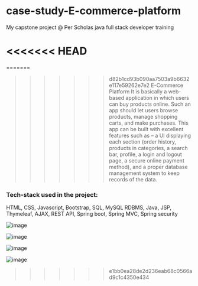 # case-study-E-commerce-platform
My capstone project @ Per Scholas java full stack developer training

<<<<<<< HEAD
=======
=======
>>>>>>> d82b1cd93b090aa7503a9b6632e117e59262e7e2
E-Commerce Platform It is basically a web-based application in which users can buy products online. 
Such an app should let users browse products, manage shopping carts, and make purchases. 
This app can be built with excellent features such as – a UI displaying each section 
(order history, products in categories, a search bar, profile, a login and logout page, a secure online payment method), 
and a proper database management system to keep records of the data.

### Tech-stack used in the project:
HTML, CSS, Javascript, Bootstrap, SQL, MySQL RDBMS, Java, JSP, Thymeleaf, AJAX, REST API, Spring boot, Spring MVC, Spring security

![image](https://github.com/user-attachments/assets/4e906cd8-30f7-4489-b787-4d92331507fc)

![image](https://github.com/user-attachments/assets/e74e1ce1-abb0-406c-8f5a-2c9d894e5cc6)

![image](https://github.com/user-attachments/assets/0f1f7244-254e-4e5f-9c7b-0de8c00b99cf)

![image](https://github.com/user-attachments/assets/1b3aba9a-5960-46d1-8088-b5eb781c7243)





>>>>>>> e1bb0ea28de2d236eab68c0566ad9c1c4350e434
